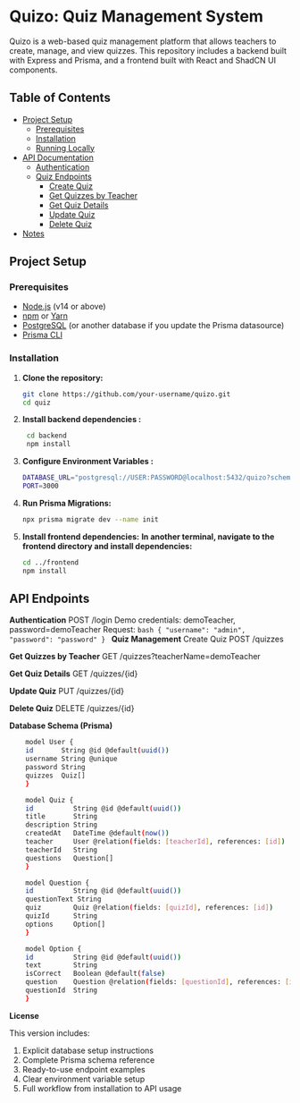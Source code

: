 # Quizo: Quiz Management System

Quizo is a web-based quiz management platform that allows teachers to create, manage, and view quizzes. This repository includes a backend built with Express and Prisma, and a frontend built with React and ShadCN UI components.

## Table of Contents

- [Project Setup](#project-setup)
  - [Prerequisites](#prerequisites)
  - [Installation](#installation)
  - [Running Locally](#running-locally)
- [API Documentation](#api-documentation)
  - [Authentication](#authentication)
  - [Quiz Endpoints](#quiz-endpoints)
    - [Create Quiz](#create-quiz)
    - [Get Quizzes by Teacher](#get-quizzes-by-teacher)
    - [Get Quiz Details](#get-quiz-details)
    - [Update Quiz](#update-quiz)
    - [Delete Quiz](#delete-quiz)
- [Notes](#notes)

## Project Setup

### Prerequisites

- [Node.js](https://nodejs.org/) (v14 or above)
- [npm](https://www.npmjs.com/) or [Yarn](https://yarnpkg.com/)
- [PostgreSQL](https://www.postgresql.org/) (or another database if you update the Prisma datasource)
- [Prisma CLI](https://www.prisma.io/)

### Installation

1. **Clone the repository:**

   ```bash
   git clone https://github.com/your-username/quizo.git
   cd quiz
   ```
2. **Install backend dependencies :**
   ```bash
    cd backend
    npm install
    ```
3. **Configure Environment Variables :**
    ```bash
    DATABASE_URL="postgresql://USER:PASSWORD@localhost:5432/quizo?schema=public"
    PORT=3000
    ```
4. **Run Prisma Migrations:**
    ```bash
    npx prisma migrate dev --name init
    ```
5. **Install frontend dependencies:**
    **In another terminal, navigate to the frontend directory and install dependencies:**
    ```bash
    cd ../frontend
    npm install
    ```

## API Endpoints
**Authentication**
    POST /login
    Demo credentials: demoTeacher, password=demoTeacher
    Request:
    ```bash
    {
        "username": "admin",
        "password": "password"
    }
    ```
**Quiz Management**
Create Quiz
POST /quizzes

**Get Quizzes by Teacher**
GET /quizzes?teacherName=demoTeacher

**Get Quiz Details**
GET /quizzes/{id}

**Update Quiz**
PUT /quizzes/{id}

**Delete Quiz**
DELETE /quizzes/{id}

**Database Schema (Prisma)**
```bash
    model User {
    id       String @id @default(uuid())
    username String @unique
    password String
    quizzes  Quiz[]
    }

    model Quiz {
    id          String @id @default(uuid())
    title       String
    description String
    createdAt   DateTime @default(now())
    teacher     User @relation(fields: [teacherId], references: [id])
    teacherId   String
    questions   Question[]
    }

    model Question {
    id          String @id @default(uuid())
    questionText String
    quiz        Quiz @relation(fields: [quizId], references: [id])
    quizId      String
    options     Option[]
    }

    model Option {
    id          String @id @default(uuid())
    text        String
    isCorrect   Boolean @default(false)
    question    Question @relation(fields: [questionId], references: [id])
    questionId  String
    }
```

**License**

This version includes:
1. Explicit database setup instructions
2. Complete Prisma schema reference
3. Ready-to-use endpoint examples
4. Clear environment variable setup
5. Full workflow from installation to API usage